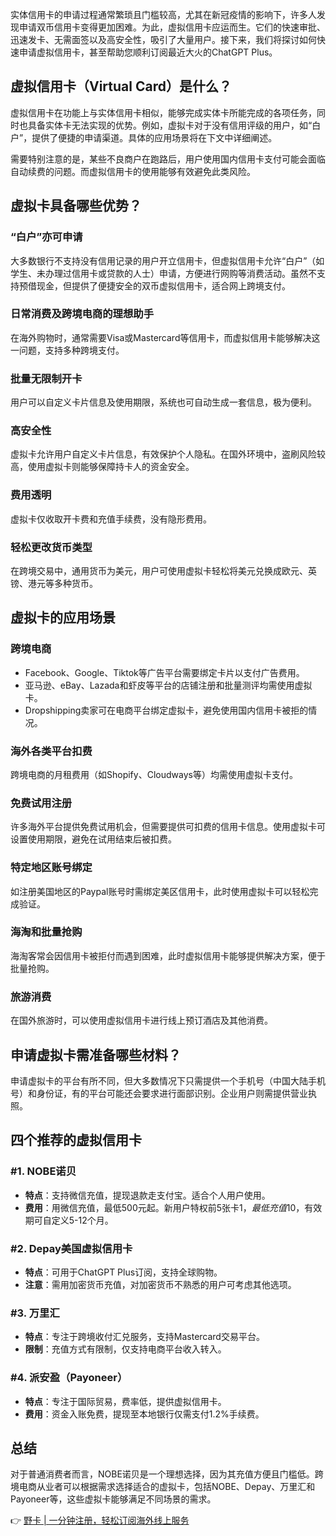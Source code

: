 实体信用卡的申请过程通常繁琐且门槛较高，尤其在新冠疫情的影响下，许多人发现申请双币信用卡变得更加困难。为此，虚拟信用卡应运而生。它们的快速审批、迅速发卡、无需面签以及高安全性，吸引了大量用户。接下来，我们将探讨如何快速申请虚拟信用卡，甚至帮助您顺利订阅最近大火的ChatGPT Plus。

## 虚拟信用卡（Virtual Card）是什么？

虚拟信用卡在功能上与实体信用卡相似，能够完成实体卡所能完成的各项任务，同时也具备实体卡无法实现的优势。例如，虚拟卡对于没有信用评级的用户，如“白户”，提供了便捷的申请渠道。具体的应用场景将在下文中详细阐述。

需要特别注意的是，某些不良商户在跑路后，用户使用国内信用卡支付可能会面临自动续费的问题。而虚拟信用卡的使用能够有效避免此类风险。

## 虚拟卡具备哪些优势？

### “白户”亦可申请

大多数银行不支持没有信用记录的用户开立信用卡，但虚拟信用卡允许“白户”（如学生、未办理过信用卡或贷款的人士）申请，方便进行网购等消费活动。虽然不支持预借现金，但提供了便捷安全的双币虚拟信用卡，适合网上跨境支付。

### 日常消费及跨境电商的理想助手

在海外购物时，通常需要Visa或Mastercard等信用卡，而虚拟信用卡能够解决这一问题，支持多种跨境支付。

### 批量无限制开卡

用户可以自定义卡片信息及使用期限，系统也可自动生成一套信息，极为便利。

### 高安全性

虚拟卡允许用户自定义卡片信息，有效保护个人隐私。在国外环境中，盗刷风险较高，使用虚拟卡则能够保障持卡人的资金安全。

### 费用透明

虚拟卡仅收取开卡费和充值手续费，没有隐形费用。

### 轻松更改货币类型

在跨境交易中，通用货币为美元，用户可使用虚拟卡轻松将美元兑换成欧元、英镑、港元等多种货币。

## 虚拟卡的应用场景

### 跨境电商

- Facebook、Google、Tiktok等广告平台需要绑定卡片以支付广告费用。
- 亚马逊、eBay、Lazada和虾皮等平台的店铺注册和批量测评均需使用虚拟卡。
- Dropshipping卖家可在电商平台绑定虚拟卡，避免使用国内信用卡被拒的情况。

### 海外各类平台扣费

跨境电商的月租费用（如Shopify、Cloudways等）均需使用虚拟卡支付。

### 免费试用注册

许多海外平台提供免费试用机会，但需要提供可扣费的信用卡信息。使用虚拟卡可设置使用期限，避免在试用结束后被扣费。

### 特定地区账号绑定

如注册美国地区的Paypal账号时需绑定美区信用卡，此时使用虚拟卡可以轻松完成验证。

### 海淘和批量抢购

海淘客常会因信用卡被拒付而遇到困难，此时虚拟信用卡能够提供解决方案，便于批量抢购。

### 旅游消费

在国外旅游时，可以使用虚拟信用卡进行线上预订酒店及其他消费。

## 申请虚拟卡需准备哪些材料？

申请虚拟卡的平台有所不同，但大多数情况下只需提供一个手机号（中国大陆手机号）和身份证，有的平台可能还会要求进行面部识别。企业用户则需提供营业执照。

## 四个推荐的虚拟信用卡

### #1. NOBE诺贝

- **特点**：支持微信充值，提现退款走支付宝。适合个人用户使用。
- **费用**：用微信充值，最低500元起。新用户特权前5张卡$1，最低充值$10，有效期可自定义5-12个月。

### #2. Depay美国虚拟信用卡

- **特点**：可用于ChatGPT Plus订阅，支持全球购物。
- **注意**：需用加密货币充值，对加密货币不熟悉的用户可考虑其他选项。

### #3. 万里汇

- **特点**：专注于跨境收付汇兑服务，支持Mastercard交易平台。
- **限制**：充值方式有限制，仅支持电商平台收入转入。

### #4. 派安盈（Payoneer）

- **特点**：专注于国际贸易，费率低，提供虚拟信用卡。
- **费用**：资金入账免费，提现至本地银行仅需支付1.2%手续费。

## 总结

对于普通消费者而言，NOBE诺贝是一个理想选择，因为其充值方便且门槛低。跨境电商从业者可以根据需求选择适合的虚拟卡，包括NOBE、Depay、万里汇和Payoneer等，这些虚拟卡能够满足不同场景的需求。

👉 [野卡 | 一分钟注册，轻松订阅海外线上服务](https://bit.ly/bewildcard)